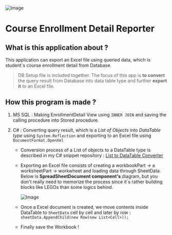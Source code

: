 ![Image](https://github.com/RobinKim-SWEngineer/Images-for-document/blob/master/ITWorld%20(1).jpg)

# Course Enrollment Detail Reporter 

## What is this application about ?

This application can export an Excel file using queried data, which is student`s course enrollment detail from Database.

> DB Setup file is included together. The focus of this app is **to convert** the query result from Database into data table type and further **export it** to an Excel file.

## How this program is made ?

1. MS SQL : Making EnrollmentDetail View using `INNER JOIN` and saving the calling procedure into Stored procedure. 


2. C# : Converting query result, which is a *List of Objects* into *DataTable type* using `System.Reflection` and exporting to an Excel file using `DocumentFormat.OpenXml`
   - Conversion process of a List of objects to a DataTable type is described in my C# snippet repository : [List to DataTable Converter](https://github.com/RobinKim-SWEngineer/C-Sharp-snippet-ListToDataTableConverter)
   - Exporting an Excel file consists of creating a workbookPart -> a worksheetPart -> workwheet and loading data through SheetData. Below is **SpreadSheetDocument component's** diagram, but you don't really need to memorize the process since it`s rather building blocks like LEGOs than some logics behind.
   
     ![Image](https://github.com/RobinKim-SWEngineer/Images-for-document/blob/master/SpreadSheetDocument_Components.png)
   - Once a Excel document is created, we move contents inside DataTable to `SheetData` cell by cell and later by row : `sheetData.AppendChild(new Row(new List<Cell>));`
   - Finally save the Workbook !
